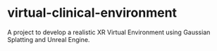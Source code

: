# virtual-clinical-environment
A project to develop a realistic XR Virtual Environment using Gaussian Splatting and Unreal Engine.
